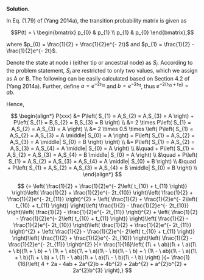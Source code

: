 **Solution.**

In Eq. (1.79) of (Yang 2014a), the transition probability matrix is
given as

$$P(t) = \ \begin{bmatrix}
p_{0} & p_{1} \\
p_{1} & p_{0}
\end{bmatrix},$$

where $p_{0} = \frac{1}{2} + \frac{1}{2}e^{- 2t}$ and
$p_{1} = \frac{1}{2} - \frac{1}{2}e^{- 2t}$.

Denote the state at node $i$ (either tip or ancestral node) as $S_{i}$.
According to the problem statement, $S_{i}$ are restricted to only two
values, which we assign as A or B. The following can be easily
calculated based on Section 4.2 of (Yang 2014a). Further, define
$a = e^{- 2t_{10}}$ and $b = e^{- 2t_{11}}$, thus
$e^{- 2\left( t_{10} + t_{11} \right)} = ab$.

Hence,

$$
\begin{align*}
P(xxx) &= P\left( S_{1} = A,S_{2} = A,S_{3} = A \right) + P\left( S_{1} = B,S_{2} = B,S_{3} = B \right) \\
&= 2 \times P\left( S_{1} = A,S_{2} = A,S_{3} = A \right) \\
&= 2 \times 0.5 \times \left( P\left( S_{1} = A,S_{2} = A,S_{3} = A \middle| S_{0} = A \right) + P\left( S_{1} = A,S_{2} = A,S_{3} = A \middle| S_{0} = B \right) \right) \\
&= P\left( S_{1} = A,S_{2} = A,S_{3} = A,S_{4} = A \middle| S_{0} = A \right) \\
&\quad + P\left( S_{1} = A,S_{2} = A,S_{3} = A,S_{4} = B \middle| S_{0} = A \right) \\
&\quad + P\left( S_{1} = A,S_{2} = A,S_{3} = A,S_{4} = A \middle| S_{0} = B \right) \\
&\quad + P\left( S_{1} = A,S_{2} = A,S_{3} = A,S_{4} = B \middle| S_{0} = B \right) \\
\end{align*}
$$


$$
{= \left( \frac{1}{2} + \frac{1}{2}e^{- 2\left( t_{10} + t_{11} \right)} \right)\left( \frac{1}{2} + \frac{1}{2}e^{- 2t_{10}} \right)\left( \frac{1}{2} + \frac{1}{2}e^{- 2t_{11}} \right)^{2} + \left( \frac{1}{2} + \frac{1}{2}e^{- 2\left( t_{10} + t_{11} \right)} \right)\left( \frac{1}{2} - \frac{1}{2}e^{- 2t_{10}} \right)\left( \frac{1}{2} - \frac{1}{2}e^{- 2t_{11}} \right)^{2} + \left( \frac{1}{2} - \frac{1}{2}e^{- 2\left( t_{10} + t_{11} \right)} \right)\left( \frac{1}{2} - \frac{1}{2}e^{- 2t_{10}} \right)\left( \frac{1}{2} + \frac{1}{2}e^{- 2t_{11}} \right)^{2} + \left( \frac{1}{2} - \frac{1}{2}e^{- 2\left( t_{10} + t_{11} \right)} \right)\left( \frac{1}{2} + \frac{1}{2}e^{- 2t_{10}} \right)\left( \frac{1}{2} - \frac{1}{2}e^{- 2t_{11}} \right)^{2}
}{= \frac{1}{16}\left( (1\  + \ ab)(1\  + \ a)(1\  + \ b)(1\  + \ b) + \ (1\  + \ ab)(1\  + \ a)(1\  - \ b)(1\  - \ b) + \ (1\  - \ ab)(1\  - \ a)(1\  + \ b)(1\  + \ b) + \ (1\  - \ ab)(1\  + \ a)(1\  - \ b)(1\  - \ b) \right)
}{= \frac{1}{16}\left( 4 + 2a - 4ab + 2a^{2}b + 4b^{2} + 2ab^{2} + a^{2}b^{2} + 2a^{2}b^{3} \right),}
$$


